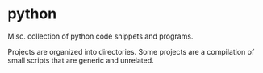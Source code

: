 # python
Misc. collection of python code snippets and programs.

Projects are organized into directories. Some projects are a compilation of small scripts that are generic and unrelated.
